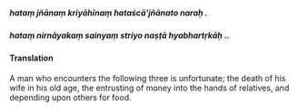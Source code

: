 ##### hataṃ jñānaṃ kriyāhīnaṃ hataścā'jñānato naraḥ .
##### hataṃ nirnāyakaṃ sainyaṃ striyo naṣṭā hyabhartṛkāḥ ..

#### Translation

A man who encounters the following three is unfortunate; the death of his wife in his old age, the entrusting of money into the hands of relatives, and depending upon others for food.